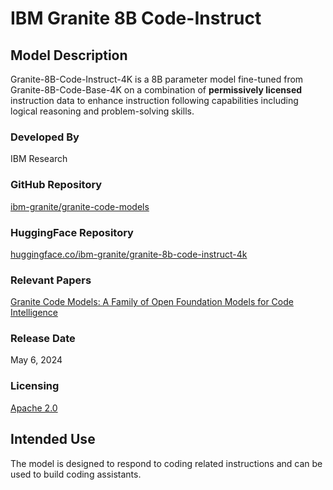 # IBM Granite 8B Code-Instruct

## Model Description
<!--
Sourced from: https://huggingface.co/ibm-granite/granite-8b-code-instruct-4k#model-summary
-->
Granite-8B-Code-Instruct-4K is a 8B parameter model fine-tuned from Granite-8B-Code-Base-4K on a combination of **permissively licensed** instruction data to enhance instruction following capabilities including logical reasoning and problem-solving skills.

### Developed By
IBM Research

### GitHub Repository
[ibm-granite/granite-code-models](https://github.com/ibm-granite/granite-code-models)

### HuggingFace Repository
[huggingface.co/ibm-granite/granite-8b-code-instruct-4k](https://huggingface.co/ibm-granite/granite-8b-code-instruct-4k)

### Relevant Papers
[Granite Code Models: A Family of Open Foundation Models for Code Intelligence](https://arxiv.org/abs/2405.04324)

### Release Date
May 6, 2024

### Licensing
[Apache 2.0](https://www.apache.org/licenses/LICENSE-2.0)

## Intended Use
<!--
Sourced from: https://huggingface.co/ibm-granite/granite-8b-code-instruct-4k#intended-use
-->
The model is designed to respond to coding related instructions and can be used to build coding assistants.
